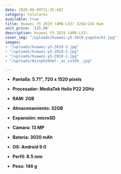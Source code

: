 ```yaml
---
date: 2020-06-09T21:35:48Z
category: Celulares
available: true
title: Huawei Y5 2019 (AMN-LX3) 32Gb/2Gb Ram
unit_price: '125.00'
description: Huawei Y5 2019 (AMN-LX3)
cover_img: "/uploads/huawei-y5-2019-yugatech2.jpg"
images:
- "/uploads/huawei-y5-2019-3.jpg"
- "/uploads/huawei-y5-2019-2.jpg"
- "/uploads/huawei-y5-2019-1.jpg"
- "/uploads/61zxph24hml-_ac_ss350_.jpg"

---
```

* **Pantalla: 5.71", 720 x 1520 pixels**
* **Procesador: MediaTek Helio P22 2GHz**
* **RAM: 2GB**
* **Almacenamiento: 32GB**
* **Expansión: microSD**


* **Cámara: 13 MP**
* **Batería: 3020 mAh**
* **OS: Android 9.0**
* **Perfil: 8.5 mm**
* **Peso: 146 g**